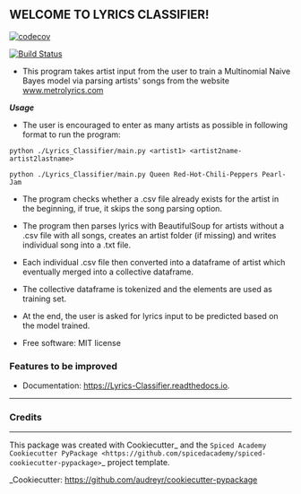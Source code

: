 ## **WELCOME TO LYRICS CLASSIFIER!** ##

[![codecov](https://codecov.io/gh/iremnasir/Lyrics_Classifier/branch/master/graph/badge.svg)](https://codecov.io/gh/iremnasir/Lyrics_Classifier)

[![Build Status](https://travis-ci.com/iremnasir/Lyrics_Classifier.svg?branch=master)](https://travis-ci.com/iremnasir/Lyrics_Classifier)

- This program takes artist input from the user to train a Multinomial Naive Bayes model via parsing artists' songs from the website www.metrolyrics.com

***Usage***

- The user is encouraged to enter as many artists as possible in following format to run the program:

`python ./Lyrics_Classifier/main.py <artist1> <artist2name-artist2lastname>`

`python ./Lyrics_Classifier/main.py Queen Red-Hot-Chili-Peppers Pearl-Jam`


- The program checks whether a .csv file already exists for the artist in the beginning, if true, it skips the song parsing option.

- The program then parses lyrics with BeautifulSoup for artists without a .csv file with all songs, creates an artist folder (if missing) and writes individual song into a .txt file.

- Each individual .csv file then converted into a dataframe of artist which eventually merged into a collective dataframe.

- The collective dataframe is tokenized and the elements are used as training set.

- At the end, the user is asked for lyrics input to be predicted based on the model trained.

* Free software: MIT license



### Features to be improved ###

- Documentation: https://Lyrics-Classifier.readthedocs.io.
--------


### Credits ###
-------

This package was created with Cookiecutter_ and the
`Spiced Academy Cookiecutter PyPackage <https://github.com/spicedacademy/spiced-cookiecutter-pypackage>`_ project template.

_Cookiecutter: https://github.com/audreyr/cookiecutter-pypackage
